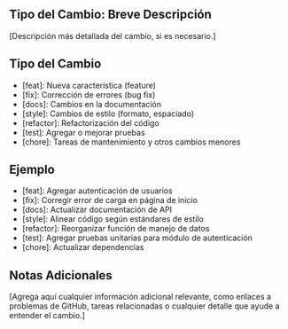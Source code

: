 ## Tipo del Cambio: Breve Descripción

[Descripción más detallada del cambio, si es necesario.]

## Tipo del Cambio

- [feat]: Nueva característica (feature)
- [fix]: Corrección de errores (bug fix)
- [docs]: Cambios en la documentación
- [style]: Cambios de estilo (formato, espaciado)
- [refactor]: Refactorización del código
- [test]: Agregar o mejorar pruebas
- [chore]: Tareas de mantenimiento y otros cambios menores

## Ejemplo

- [feat]: Agregar autenticación de usuarios
- [fix]: Corregir error de carga en página de inicio
- [docs]: Actualizar documentación de API
- [style]: Alinear código según estándares de estilo
- [refactor]: Reorganizar función de manejo de datos
- [test]: Agregar pruebas unitarias para módulo de autenticación
- [chore]: Actualizar dependencias

## Notas Adicionales

[Agrega aquí cualquier información adicional relevante, como enlaces a problemas de GitHub, tareas relacionadas o cualquier detalle que ayude a entender el cambio.]



